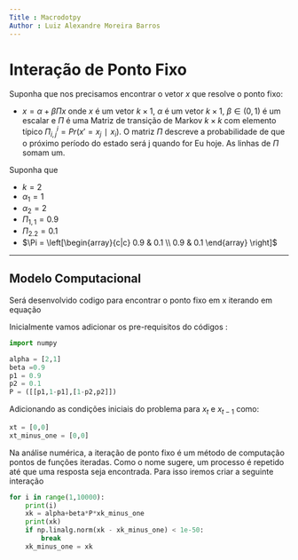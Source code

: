 ```yaml
---
Title : Macrodotpy
Author : Luiz Alexandre Moreira Barros
---
```


# Interação de Ponto Fixo 

Suponha que nos precisamos encontrar o vetor $x$ que resolve o ponto fixo:
* $x = \alpha + \beta \Pi x$ 
onde $x$ é um vetor $k × 1$, $\alpha$ é um vetor $k × 1$, $\beta \in (0, 1)$ é um escalar e $\Pi$ é uma Matriz de transição de Markov $k × k$ com elemento típico $\Pi _{i, j}^{i} = Pr (x'= x_j ∣x_i)$. O matriz $\Pi$ descreve a probabilidade de que o próximo período do estado será j quando for Eu hoje. As linhas de $\Pi$ somam um.

Suponha que 
* $k = 2$ 
* $\alpha_1 = 1$
*  $\alpha_2 =2$ 
* $\Pi_{1,1} = 0.9$
* $\Pi_{2.2} = 0.1$
* $\Pi = \left[\begin{array}{c|c}  0.9 & 0.1 \\ 0.9 & 0.1 \end{array} \right]$
---
## Modelo Computacional
Será desenvolvido codigo para encontrar o ponto fixo em x iterando em equação

Inicialmente vamos adicionar os pre-requisitos do códigos :

~~~Python 
import numpy

alpha = [2,1]
beta =0.9
p1 = 0.9 
p2 = 0.1 
P = ([[p1,1-p1],[1-p2,p2]])
~~~

Adicionando as condições iniciais do problema para $x_{t}$ e $x_{t-1}$ como: 
~~~ Python 
xt = [0,0] 
xt_minus_one = [0,0]
~~~

Na análise numérica, a iteração de ponto fixo é um método de computação pontos de funções iteradas. Como o nome sugere, um processo é repetido até que uma resposta seja encontrada. Para isso iremos criar a seguinte interação 

~~~Python 
for i in range(1,10000):  
	print(i)  
    xk = alpha+beta*P*xk_minus_one  
    print(xk)  
    if np.linalg.norm(xk - xk_minus_one) < 1e-50:  
        break  
	xk_minus_one = xk
~~~

